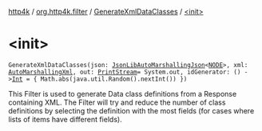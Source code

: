 [http4k](../../index.md) / [org.http4k.filter](../index.md) / [GenerateXmlDataClasses](index.md) / [&lt;init&gt;](./-init-.md)

# &lt;init&gt;

`GenerateXmlDataClasses(json: `[`JsonLibAutoMarshallingJson`](../../org.http4k.format/-json-lib-auto-marshalling-json/index.md)`<`[`NODE`](index.md#NODE)`>, xml: `[`AutoMarshallingXml`](../../org.http4k.format/-auto-marshalling-xml/index.md)`, out: `[`PrintStream`](https://docs.oracle.com/javase/9/docs/api/java/io/PrintStream.html)` = System.out, idGenerator: () -> `[`Int`](https://kotlinlang.org/api/latest/jvm/stdlib/kotlin/-int/index.html)` = { Math.abs(java.util.Random().nextInt()) })`

This Filter is used to generate Data class definitions from a Response containing XML. The Filter will try and reduce
the number of class definitions by selecting the definition with the most fields (for cases where lists of items
have different fields).

